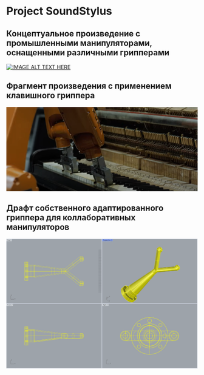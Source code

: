 # Project SoundStylus

## Концептуальное произведение с промышленными манипуляторами, оснащенными различными грипперами

[![IMAGE ALT TEXT HERE](https://img.youtube.com/vi/bAdqazixuRY/0.jpg)](https://www.youtube.com/watch?v=bAdqazixuRY)

## Фрагмент произведения с применением клавишного гриппера 

![Poster](img/soundstylus-concept.png)

## Драфт собственного адаптированного гриппера для коллаборативных манипуляторов

![Poster](img/soundstylus-preview.png)




